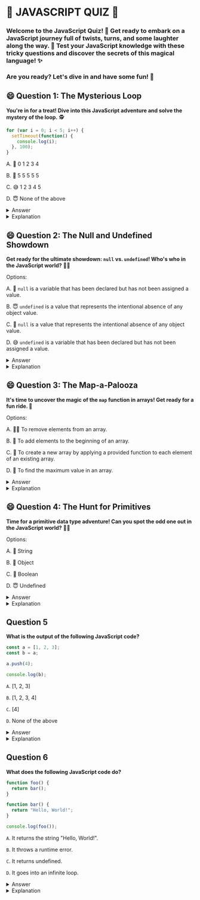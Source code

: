 
# 🚀 JAVASCRIPT QUIZ 🚀

### Welcome to the JavaScript Quiz! 🎉 Get ready to embark on a JavaScript journey full of twists, turns, and some laughter along the way. 🤪 Test your JavaScript knowledge with these tricky questions and discover the secrets of this magical language! ✨

### Are you ready? Let's dive in and have some fun! 🎯


## 😄 Question 1: The Mysterious Loop

**You're in for a treat! Dive into this JavaScript adventure and solve the mystery of the loop.** 🕵️

```javascript
for (var i = 0; i < 5; i++) {
  setTimeout(function() {
    console.log(i);
  }, 100);
}

```

A. 🤨 0 1 2 3 4

B. 🤣 5 5 5 5 5

C. 😅 1 2 3 4 5

D. 😇 None of the above

<details>
<summary>Answer</summary>
The correct answer is option B. The output will be "5" printed five times because JavaScript loves surprises!
</details>
<details>
<summary>Explanation</summary>
In this code, JavaScript plays a little prank with closures. The setTimeout function captures the variable `i`, and it decides to shout "5" five times after the loop's done. Sneaky, isn't it? 🙃
</details>

## 😄 Question 2: The Null and Undefined Showdown

**Get ready for the ultimate showdown: `null` vs. `undefined`! Who's who in the JavaScript world?** 🤼‍♂️

Options:

A. 🤔 `null` is a variable that has been declared but has not been assigned a value.

B. 😇 `undefined` is a value that represents the intentional absence of any object value.

C. 🤣 `null` is a value that represents the intentional absence of any object value.

D. 😅 `undefined` is a variable that has been declared but has not been assigned a value.

<details>
<summary>Answer</summary>
The correct answer is option C. `null` plays the part of representing the intentional absence of any object value, while `undefined` is the variable that's just not quite sure what's going on.
</details>

<details>
<summary>Explanation</summary>
In the world of JavaScript, `null` is the actor who says, "I intentionally have no value!" while `undefined` is the character who's like, "Wait, did I miss something? 🤷‍♂️"
</details>



## 😄 Question 3: The Map-a-Palooza

**It's time to uncover the magic of the `map` function in arrays! Get ready for a fun ride. 🎢**

Options:

A. 🙅‍♂️ To remove elements from an array.

B. 🙉 To add elements to the beginning of an array.

C. 🚀 To create a new array by applying a provided function to each element of an existing array.

D. 🧐 To find the maximum value in an array.

<details>
<summary>Answer</summary>
The correct answer is option C. The `map` function is like a superhero that creates a brand-new array by working its magic on each element of an existing array.
</details>

<details>
<summary>Explanation</summary>
Imagine the `map` function as a fantastic painter. It takes your old array and transforms it into a brand-new masterpiece using a special formula for each element. Voilà! It's like art for arrays. 🎨🤩
</details>



## 😄 Question 4: The Hunt for Primitives

**Time for a primitive data type adventure! Can you spot the odd one out in the JavaScript world?** 🕵️‍♂️

Options:

A. 🧶 String

B. 🚀 Object

C. 🎉 Boolean

D. 😇 Undefined

<details>
<summary>Answer</summary>
The correct answer is option B. "Object" is the party crasher here; it's not a primitive data type in JavaScript.
</details>

<details>
<summary>Explanation</summary>
In the realm of JavaScript, primitive data types are like the cool kids at the playground: String, Number, Boolean, Undefined, Null, and Symbol. Objects, on the other hand, are more like the grown-ups, with their own rules and fancy properties. 🧶🕴️
</details>



## Question 5
**What is the output of the following JavaScript code?**

```javascript
const a = [1, 2, 3];
const b = a;

a.push(4);

console.log(b);
```

`A`. [1, 2, 3]

`B`. [1, 2, 3, 4]

`C`. [4]

`D`. None of the above

<details>
<summary>Answer</summary>
The correct answer is option B. The output will be [1, 2, 3, 4].
</details>
<details>
<summary>Explanation</summary>
In JavaScript, when you assign an array to another variable, you are creating a reference to the same array. So, when you modify `a` by pushing 4 into it, the array referred to by `b` is also modified, resulting in [1, 2, 3, 4].
</details>

## Question 6

**What does the following JavaScript code do?**

```javascript
function foo() {
  return bar();
}

function bar() {
  return "Hello, World!";
}

console.log(foo());
```
`A`. It returns the string "Hello, World!".

`B`. It throws a runtime error.

`C`. It returns undefined.

`D`. It goes into an infinite loop.

<details>
<summary>Answer</summary>
The correct answer is option A. It returns the string "Hello, World!".
</details>
<details>
<summary>Explanation</summary>
The `foo` function calls the `bar` function, which returns the string "Hello, World!". Therefore, the output of `foo()` is "Hello, World!".
</details>











